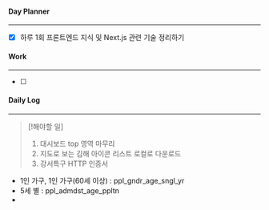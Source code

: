 
#### Day Planner
---
- [x] 하루 1회 프론트엔드 지식 및 Next.js 관련 기술 정리하기


#### Work
---
- [ ] 


#### Daily Log
---
> [!해야할 일]
> 1. 대시보드 top 영역 마무리
> 2. 지도로 보는 김해 아이콘 리스트 로컬로 다운로드
> 3. 강서특구 HTTP 인증서



- 1인 가구, 1인 가구(60세 이상) : ppl_gndr_age_sngl_yr 
- 5세 별 : ppl_admdst_age_ppltn
- 

